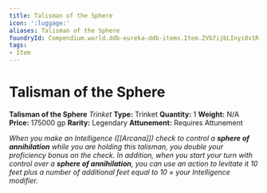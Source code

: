 ```yaml
---
title: Talisman of the Sphere
icon: ':luggage:'
aliases: Talisman of the Sphere
foundryId: Compendium.world.ddb-eureka-ddb-items.Item.ZVb7ijbLInyi0v1R
tags:
- Item
---
```


# Talisman of the Sphere

**Talisman of the Sphere**
_Trinket_
**Type:** Trinket
**Quantity:** 1
**Weight:** N/A
**Price:** 175000 gp
**Rarity:** Legendary
**Attunement:** Requires Attunement

*When you make an Intelligence ([[Arcana]]) check to control a **sphere of annihilation** while you are holding this talisman, you double your proficiency bonus on the check. In addition, when you start your turn with control over a **sphere of annihilation**, you can use an action to levitate it 10 feet plus a number of additional feet equal to 10 × your Intelligence modifier.*